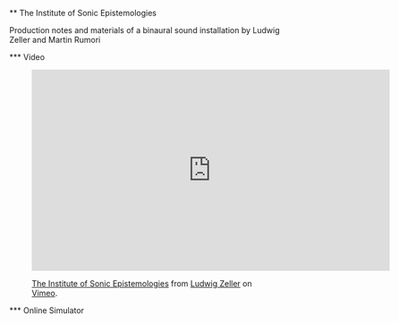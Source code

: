 ** The Institute of Sonic Epistemologies

Production notes and materials of a binaural sound installation by Ludwig Zeller and Martin Rumori

*** Video

<figure class="video_container">
<iframe src="https://player.vimeo.com/video/238382412" width="640" height="360" frameborder="0" webkitallowfullscreen mozallowfullscreen allowfullscreen></iframe>
<p><a href="https://vimeo.com/238382412">The Institute of Sonic Epistemologies</a> from <a href="https://vimeo.com/ludwigzeller">Ludwig Zeller</a> on <a href="https://vimeo.com">Vimeo</a>.</p>
</figure>

*** Online Simulator

